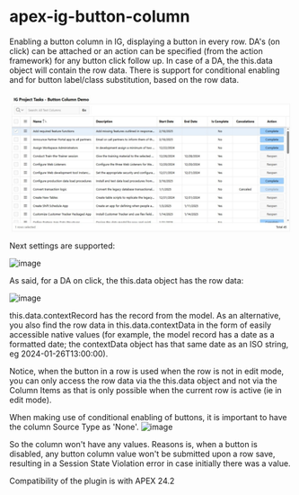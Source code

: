 # apex-ig-button-column
Enabling a button column in IG, displaying a button in every row. DA's (on click) can be attached or an action can be specified (from the action framework) for any button click follow up. In case of a DA, the this.data object will contain the row data. There is support for conditional enabling and for button label/class substitution, based on the row data.

![image](https://github.com/kekema/apex-ig-button-column/blob/main/ig-button-column-preview.jpg)
Next settings are supported:

![image](https://github.com/user-attachments/assets/08d0836d-5abf-4ec4-b67b-4c01e5ea0347)

As said, for a DA on click, the this.data object has the row data:

![image](https://github.com/user-attachments/assets/b6e3477e-7bcc-4bf1-ae56-73e567f469d2)

this.data.contextRecord has the record from the model. As an alternative, you also find the row data in this.data.contextData in the form of easily accessible native values (for example, the model record has a date as a formatted date; the contextData object has that same date as an ISO string, eg 2024-01-26T13:00:00).

Notice, when the button in a row is used when the row is not in edit mode, you can only access the row data via the this.data object and not via the Column Items as that is only possible when the current row is active (ie in edit mode).

When making use of conditional enabling of buttons, it is important to have the column Source Type as 'None'. 
![image](https://github.com/user-attachments/assets/173a9b65-93a8-437a-b9a4-99545d6c6788)

So the column won't have any values. Reasons is, when a button is disabled, any button column value won't be submitted upon a row save, resulting in a Session State Violation error in case initially there was a value.

Compatibility of the plugin is with APEX 24.2
